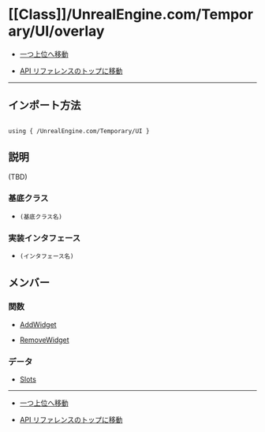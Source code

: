 # [[Class]]/UnrealEngine.com/Temporary/UI/overlay

- [一つ上位へ移動](../main.md)

- [API リファレンスのトップに移動](/main.md)

---

## インポート方法

```verse

using { /UnrealEngine.com/Temporary/UI }

```

## 説明

(TBD)

### 基底クラス

- `(基底クラス名)`

### 実装インタフェース

- `(インタフェース名)`

## メンバー

### 関数

- [AddWidget](./F_AddWidget/main.md)

- [RemoveWidget](./F_RemoveWidget/main.md)

### データ

- [Slots](./D_Slots/main.md)

---

- [一つ上位へ移動](../main.md)

- [API リファレンスのトップに移動](/main.md)
